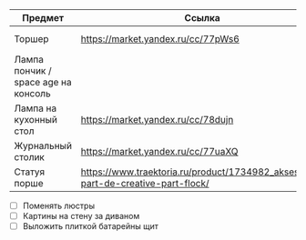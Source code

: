 
| Предмет                             | Ссылка                                                                           | Фото                               |                                    |                   |
| ----------------------------------- | -------------------------------------------------------------------------------- | ---------------------------------- | ---------------------------------- | ----------------- |
| Торшер                              | https://market.yandex.ru/cc/77pWs6                                               | ![[IMG_5973.jpeg]]                 |                                    |                   |
| Лампа пончик / space age на консоль |                                                                                  | ![[IMG_5945.png]]![[IMG_5948.png]] | ![[IMG_5949.png]]![[IMG_5956.png]] | ![[IMG_5950.png]] |
| Лампа на кухонный стол              | https://market.yandex.ru/cc/78dujn                                               | ![[IMG_5961.png]]![[IMG_5946.png]] | ![[IMG_6013.png]]                  |                   |
| Журнальный столик                   | https://market.yandex.ru/cc/77uaXQ                                               | ![[IMG_5975.png]]                  |                                    |                   |
| Статуя порше                        | https://www.traektoria.ru/product/1734982_aksessuar-part-de-creative-part-flock/ | ![[IMG_5974.png]]                  |                                    |                   |

- [ ] Поменять люстры
- [ ] Картины на стену за диваном
- [ ] Выложить плиткой батарейны щит
